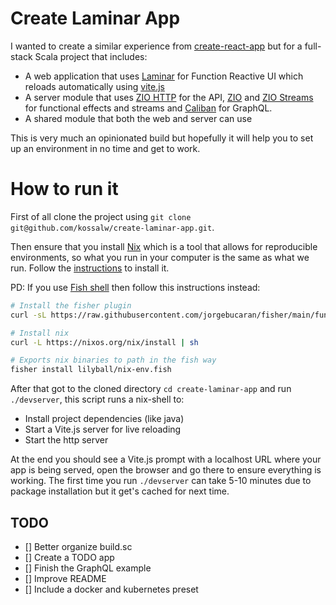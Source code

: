 # Create Laminar App

I wanted to create a similar experience from [create-react-app](https://create-react-app.dev/) but for a full-stack Scala project that includes:

- A web application that uses [Laminar](https://laminar.dev/) for Function Reactive UI which reloads automatically using [vite.js](https://vitejs.dev/)
- A server module that uses [ZIO HTTP](https://zio.dev/zio-http/) for the API, [ZIO](https://zio.dev/) and [ZIO Streams](https://zio.dev/reference/stream/) for functional effects and streams and [Caliban](https://ghostdogpr.github.io/caliban/) for GraphQL.
- A shared module that both the web and server can use

This is very much an opinionated build but hopefully it will help you to set up an environment in no time and get to work.

# How to run it

First of all clone the project using `git clone git@github.com/kossalw/create-laminar-app.git`.

Then ensure that you install [Nix](https://nixos.org/) which is a tool that allows for reproducible environments, so what you run in your computer is the same as what we run. Follow the [instructions](https://nixos.org/download/) to install it.

PD: If you use [Fish shell](https://fishshell.com/) then follow this instructions instead:

```bash
# Install the fisher plugin
curl -sL https://raw.githubusercontent.com/jorgebucaran/fisher/main/functions/fisher.fish | source && fisher install jorgebucaran/fisher

# Install nix
curl -L https://nixos.org/nix/install | sh

# Exports nix binaries to path in the fish way
fisher install lilyball/nix-env.fish
```

After that got to the cloned directory `cd create-laminar-app` and run `./devserver`, this script runs a nix-shell to:
- Install project dependencies (like java)
- Start a Vite.js server for live reloading
- Start the http server

At the end you should see a Vite.js prompt with a localhost URL where your app is being served, open the browser and go there to ensure everything is working. The first time you run `./devserver` can take 5-10 minutes due to package installation but it get's cached for next time.

## TODO

- [] Better organize build.sc
- [] Create a TODO app
- [] Finish the GraphQL example
- [] Improve README
- [] Include a docker and kubernetes preset